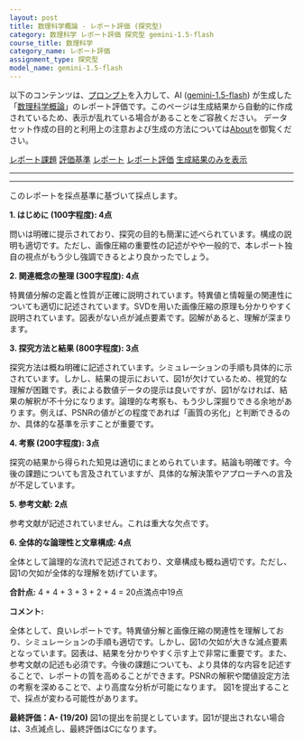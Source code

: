 ```yaml
---
layout: post
title: 数理科学概論 - レポート評価 (探究型)
category: 数理科学 レポート評価 探究型 gemini-1.5-flash
course_title: 数理科学
category_name: レポート評価
assignment_type: 探究型
model_name: gemini-1.5-flash
---
```


以下のコンテンツは、[プロンプト](http://127.0.0.1:8000/generated/数理科学/gemini-1.5-flash/prompt_レポート評価-探究型.md)を入力して、AI ([gemini-1.5-flash](contents/gemini-1.5-flash)) が生成した「[数理科学概論](/contents/数理科学/)」のレポート評価です。このページは生成結果から自動的に作成されているため、表示が乱れている場合があることをご容赦ください。
データセット作成の目的と利用上の注意および生成の方法については[About](/About)を御覧ください。

[レポート課題](../レポート課題-探究型)
[評価基準](../評価基準-探究型)
[レポート](../レポート-探究型)
[レポート評価](../レポート評価-探究型)
[生成結果のみを表示](http://127.0.0.1:8000/generated/数理科学/gemini-1.5-flash/レポート評価-探究型.md)
  

***
***
  
このレポートを採点基準に基づいて採点します。

**1. はじめに (100字程度): 4点**

問いは明確に提示されており、探究の目的も簡潔に述べられています。構成の説明も適切です。ただし、画像圧縮の重要性の記述がやや一般的で、本レポート独自の視点がもう少し強調できるとより良かったでしょう。


**2. 関連概念の整理 (300字程度): 4点**

特異値分解の定義と性質が正確に説明されています。特異値と情報量の関連性についても適切に記述されています。SVDを用いた画像圧縮の原理も分かりやすく説明されています。図表がない点が減点要素です。図解があると、理解が深まります。


**3. 探究方法と結果 (800字程度): 3点**

探究方法は概ね明確に記述されています。シミュレーションの手順も具体的に示されています。しかし、結果の提示において、図1が欠けているため、視覚的な理解が困難です。表による数値データの提示は良いですが、図1がなければ、結果の解釈が不十分になります。論理的な考察も、もう少し深掘りできる余地があります。例えば、PSNRの値がどの程度であれば「画質の劣化」と判断できるのか、具体的な基準を示すことが重要です。


**4. 考察 (200字程度): 3点**

探究の結果から得られた知見は適切にまとめられています。結論も明確です。今後の課題についても言及されていますが、具体的な解決策やアプローチへの言及が不足しています。


**5. 参考文献: 2点**

参考文献が記述されていません。これは重大な欠点です。


**6. 全体的な論理性と文章構成: 4点**

全体として論理的な流れで記述されており、文章構成も概ね適切です。ただし、図1の欠如が全体的な理解を妨げています。


**合計点:** 4 + 4 + 3 + 3 + 2 + 4 = 20点満点中19点


**コメント:**

全体として、良いレポートです。特異値分解と画像圧縮の関連性を理解しており、シミュレーションの手順も適切です。しかし、図1の欠如が大きな減点要素となっています。図表は、結果を分かりやすく示す上で非常に重要です。また、参考文献の記述も必須です。今後の課題についても、より具体的な内容を記述することで、レポートの質を高めることができます。PSNRの解釈や閾値設定方法の考察を深めることで、より高度な分析が可能になります。  図1を提出することで、採点が変わる可能性があります。


**最終評価：A- (19/20)**  図1の提出を前提としています。図1が提出されない場合は、3点減点し、最終評価はCになります。
